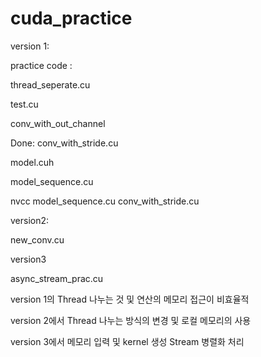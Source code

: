 # cuda_practice

version 1:

practice code :

thread_seperate.cu

test.cu

conv_with_out_channel



Done:
conv_with_stride.cu

model.cuh

model_sequence.cu



nvcc model_sequence.cu conv_with_stride.cu

version2:

new_conv.cu


version3

async_stream_prac.cu

version 1의 Thread 나누는 것 및 연산의 메모리 접근이 비효율적

version 2에서 Thread 나누는 방식의 변경 및 로컬 메모리의 사용

version 3에서 메모리 입력 및 kernel 생성 Stream 병렬화 처리
